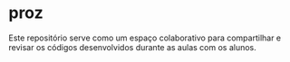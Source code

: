 # proz
Este repositório serve como um espaço colaborativo para compartilhar e revisar os códigos desenvolvidos durante as aulas com os alunos.
